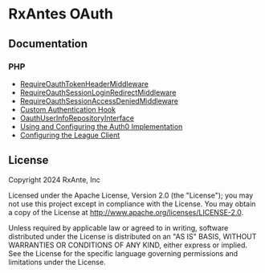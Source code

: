 # RxAntes OAuth

## Documentation

### PHP

- [RequireOauthTokenHeaderMiddleware](documentation/require-oauth-token-header-middleware.md)
- [RequireOauthSessionLoginRedirectMiddleware](documentation/require-oauth-session-login-redirect-middleware.md)
- [RequireOauthSessionAccessDeniedMiddleware](documentation/require-oauth-session-access-denied-middleware.md)
- [Custom Authentication Hook](documentation/custom-auth-hook.md)
- [OauthUserInfoRepositoryInterface](documentation/oauth-user-info-repository-interface.md)
- [Using and Configuring the Auth0 Implementation](documentation/using-configuring-auth0-implementation.md)
- [Configuring the League Client](documentation/configuring-league-client.md)

## License

Copyright 2024 RxAnte, Inc

Licensed under the Apache License, Version 2.0 (the "License"); you may not use this project except in compliance with the License. You may obtain a copy of the License at http://www.apache.org/licenses/LICENSE-2.0.

Unless required by applicable law or agreed to in writing, software distributed under the License is distributed on an "AS IS" BASIS, WITHOUT WARRANTIES OR CONDITIONS OF ANY KIND, either express or implied. See the License for the specific language governing permissions and limitations under the License.

